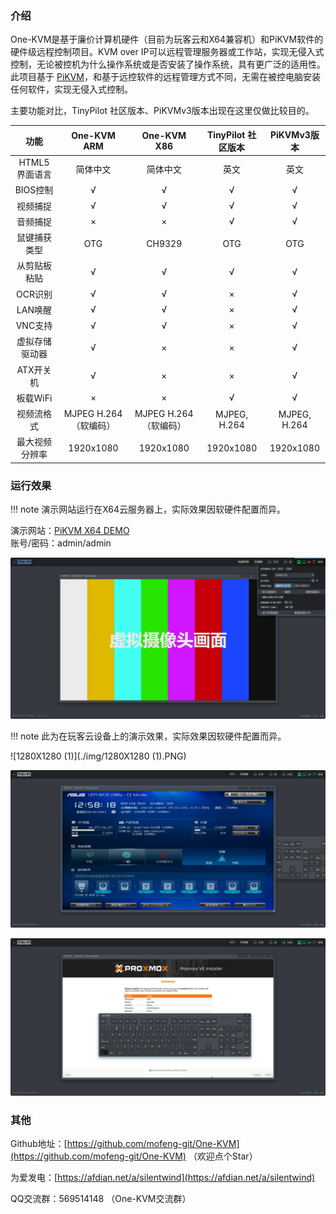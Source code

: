 ### 介绍

One-KVM是基于廉价计算机硬件（目前为玩客云和X64兼容机）和PiKVM软件的硬件级远程控制项目。KVM over IP可以远程管理服务器或工作站，实现无侵入式控制，无论被控机为什么操作系统或是否安装了操作系统，具有更广泛的适用性。此项目基于 [PiKVM](https://github.com/pikvm/pikvm)，和基于远控软件的远程管理方式不同，无需在被控电脑安装任何软件，实现无侵入式控制。

主要功能对比，TinyPilot 社区版本、PiKVMv3版本出现在这里仅做比较目的。

|      功能      |      One-KVM ARM       |      One-KVM X86       | TinyPilot 社区版本 | PiKVMv3版本  |
| :------------: | :--------------------: | :--------------------: | :----------------: | :----------: |
| HTML5界面语言  |        简体中文        |        简体中文        |        英文        |     英文     |
|    BIOS控制    |           √            |           √            |         √          |      √       |
|    视频捕捉    |           √            |           √            |         √          |      √       |
|    音频捕捉    |           ×            |           ×            |         √          |      √       |
|  鼠键捕获类型  |          OTG           |         CH9329         |        OTG         |     OTG      |
|  从剪贴板粘贴  |           √            |           √            |         √          |      √       |
|    OCR识别     |           √            |           √            |         ×          |      √       |
|    LAN唤醒     |           √            |           √            |         ×          |      √       |
|    VNC支持     |           √            |           √            |         ×          |      √       |
| 虚拟存储驱动器 |           √            |           ×            |         ×          |      √       |
|   ATX开关机    |           √            |           ×            |         ×          |      √       |
|    板载WiFi    |           ×            |           ×            |         √          |      √       |
|   视频流格式   | MJPEG  H.264（软编码） | MJPEG  H.264（软编码） |    MJPEG, H.264    | MJPEG, H.264 |
| 最大视频分辨率 |       1920x1080        |       1920x1080        |     1920x1080      |  1920x1080   |



### 运行效果

!!! note
    演示网站运行在X64云服务器上，实际效果因软硬件配置而异。

演示网站：[PiKVM X64 DEMO](https://1.12.77.48/)<br>
账号/密码：admin/admin

![image-20240622153423448](./img/image-20240622153423448.png)


!!! note
    此为在玩客云设备上的演示效果，实际效果因软硬件配置而异。

![1280X1280 (1)](./img/1280X1280 (1).PNG)

![15560030-996a-4a9a-a132-7ad072c7569c](./img/15560030-996a-4a9a-a132-7ad072c7569c.png)

![09348dd5-3e3a-4384-ad6d-9c3723682755](./img/09348dd5-3e3a-4384-ad6d-9c3723682755.png)

### 其他

Github地址：[https://github.com/mofeng-git/One-KVM](https://github.com/mofeng-git/One-KVM) （欢迎点个Star）

为爱发电：[https://afdian.net/a/silentwind](https://afdian.net/a/silentwind)

QQ交流群：569514148 （One-KVM交流群）
